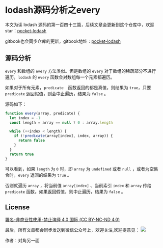 # lodash源码分析之every

本文为读 lodash 源码的第一百四十三篇，后续文章会更新到这个仓库中，欢迎 star：[pocket-lodash](https://github.com/yeyuqiudeng/pocket-lodash)

gitbook也会同步仓库的更新，gitbook地址：[pocket-lodash](https://www.gitbook.com/book/yeyuqiudeng/pocket-lodash/details)

## 源码分析

`every` 和数组的 `every` 方法类似。但是数组的 `every` 对于数组的稀疏部分不进行遍历，`lodash` 的 `every` 函数会对数组每一个元素都遍历。

如果对于所有元素，`predicate  `函数返回的都是真值，则结果为 `true`，只要 `predicate` 返回假值，则会中止遍历，结果为 `false` 。

源码如下：

```javascript
function every(array, predicate) {
  let index = -1
  const length = array == null ? 0 : array.length

  while (++index < length) {
    if (!predicate(array[index], index, array)) {
      return false
    }
  }
  return true
}
```

可以看到，如果 `length` 为 `0` 时，即 `array` 为 `undefined` 或者 `null` ，或者为空集合时，`every` 返回的结果为 `true` 。

否则就遍历 `array` ，将当前值 `array[index]` 、当前索引 `index` 和 `array` 传给 `predicate` 函数，如果返回假值，则中止遍历，结果为 `false` 。

## License

[署名-非商业性使用-禁止演绎 4.0 国际 (CC BY-NC-ND 4.0)](http://creativecommons.org/licenses/by-nc-nd/4.0/)

最后，所有文章都会同步发送到微信公众号上，欢迎关注,欢迎提意见：  ![](https://raw.githubusercontent.com/yeyuqiudeng/resource/master/images/qrcode_front-end-article.jpg) 

作者：对角另一面 